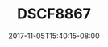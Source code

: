 ---
title: DSCF8867
date: 2017-11-05T15:40:15-08:00
draft: false
location: Olympic Peninsula, WA
img_url: https://d17enza3bfujl8.cloudfront.net/DSCF8867.jpg
original_fn: ""
tags:
- Olympic Peninsula, WA
- on-the-road

---